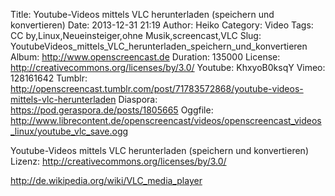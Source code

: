 Title: Youtube-Videos mittels VLC herunterladen (speichern und konvertieren)
Date: 2013-12-31 21:19
Author: Heiko
Category: Video
Tags: CC by,Linux,Neueinsteiger,ohne Musik,screencast,VLC
Slug: YoutubeVideos_mittels_VLC_herunterladen_speichern_und_konvertieren
Album: http://www.openscreencast.de
Duration: 135000
License: http://creativecommons.org/licenses/by/3.0/
Youtube: KhxyoB0ksqY
Vimeo: 128161642
Tumblr: http://openscreencast.tumblr.com/post/71783572868/youtube-videos-mittels-vlc-herunterladen
Diaspora: https://pod.geraspora.de/posts/1805665
Oggfile: http://www.librecontent.de/openscreencast/videos/openscreencast_videos_linux/youtube_vlc_save.ogg

Youtube-Videos mittels VLC herunterladen (speichern und konvertieren)  
Lizenz: <http://creativecommons.org/licenses/by/3.0/>  
  
<http://de.wikipedia.org/wiki/VLC_media_player>

